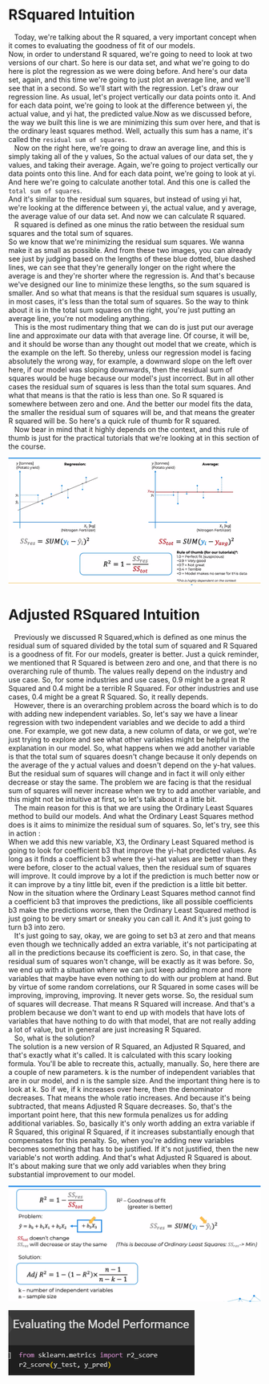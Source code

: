 # RSquared Intuition

&nbsp;&nbsp;&nbsp;Today, we're talking about the R squared, a very important concept when it comes to evaluating the goodness of fit of our models.  
Now, in order to understand R squared, we're going to need to look at two versions of our chart. So here is our data set, and what we're going to do here is plot the regression as we were doing before. And here's our data set, again, and this time we're going to just plot an average line, and we'll see that in a second. So we'll start with the regression. Let's draw our regression line. As usual, let's project vertically our data points onto it. And for each data point, we're going to look at the difference between yi, the actual value, and yi hat, the predicted value.Now as we discussed before, the way we built this line is we are minimizing this sum over here, and that is the ordinary least squares method. Well, actually this sum has a name, it's called the `residual sum of squares`.  
&nbsp;&nbsp;&nbsp;Now on the right here, we're going to draw an average line, and this is simply taking all of the y values, So the actual values of our data set, the y values, and taking their average. Again, we're going to project vertically our data points onto this line. And for each data point, we're going to look at yi. And here we're going to calculate another total. And this one is called the `total sum of squares`.  
And it's similar to the residual sum squares, but instead of using yi hat, we're looking at the difference between yi, the actual value, and y average, the average value of our data set. And now we can calculate R squared.  
&nbsp;&nbsp;&nbsp;R squared is defined as one minus the ratio between the residual sum squares and the total sum of squares.  
So we know that we're minimizing the residual sum squares. We wanna make it as small as possible. And from these two images, you can already see just by judging based on the lengths of these blue dotted, blue dashed lines, we can see that they're generally longer on the right where the average is and they're shorter where the regression is. And that's because we've designed our line to minimize these lengths, so the sum squared is smaller. And so what that means is that the residual sum squares is usually, in most cases, it's less than the total sum of squares. So the way to think about it is in the total sum squares on the right, you're just putting an average line, you're not modeling anything.  
&nbsp;&nbsp;&nbsp;This is the most rudimentary thing that we can do is just put our average line and approximate our data with that average line. Of course, it will be, and it should be worse than any thought out model that we create, which is the example on the left. So thereby, unless our regression model is facing absolutely the wrong way, for example, a downward slope on the left over here, if our model was sloping downwards, then the residual sum of squares would be huge because our model's just incorrect. But in all other cases the residual sum of squares is less than the total sum squares. And what that means is that the ratio is less than one. So R squared is somewhere between zero and one. And the better our model fits the data, the smaller the residual sum of squares will be, and that means the greater R squared will be. So here's a quick rule of thumb for R squared.  
&nbsp;&nbsp;&nbsp;Now bear in mind that it highly depends on the context, and this rule of thumb is just for the practical tutorials that we're looking at in this section of the course.

![](../Assets/photos/RSquare_1.PNG)





# Adjusted RSquared Intuition

&nbsp;&nbsp;&nbsp;Previously we discussed R Squared,which is defined as one minus the residual sum of squared divided by the total sum of squared and R Squared is a goodness of fit. For our models, greater is better. Just a quick reminder, we mentioned that R Squared is between zero and one, and that there is no overarching rule of thumb. The values really depend on the industry and use case. So, for some industries and use cases, 0.9 might be a great R Squared and 0.4 might be a terrible R Squared. For other industries and use cases, 0.4 might be a great R Squared. So, it really depends.  
&nbsp;&nbsp;&nbsp;However, there is an overarching problem across the board which is to do with adding new independent variables. So, let's say we have a linear regression with two independent variables and we decide to add a third one. For example, we got new data, a new column of data, or we got, we're just trying to explore and see what other variables might be helpful in the explanation in our model. So, what happens when we add another variable is that the total sum of squares doesn't change because it only depends on the average of the y actual values and doesn't depend on the y-hat values. But the residual sum of squares will change and in fact it will only either decrease or stay the same. The problem we are facing is that the residual sum of squares will never increase when we try to add another variable, and this might not be intuitive at first, so let's talk about it a little bit.  
&nbsp;&nbsp;&nbsp;The main reason for this is that we are using the Ordinary Least Squares method to build our models. And what the Ordinary Least Squares method does is it aims to minimize the residual sum of squares. So, let's try, see this in action :   
When we add this new variable, X3, the Ordinary Least Squared method is going to look for coefficient b3 that improve the yi-hat predicted values. As long as it finds a coefficient b3 where the yi-hat values are better than they were before, closer to the actual values, then the residual sum of squares will improve. It could improve by a lot if the prediction is much better now or it can improve by a tiny little bit, even if the prediction is a little bit better. Now in the situation where the Ordinary Least Squares method cannot find a coefficient b3 that improves the predictions, like all possible coefficients b3 make the predictions worse, then the Ordinary Least Squared method is just going to be very smart or sneaky you can call it. And it's just going to turn b3 into zero.  
&nbsp;&nbsp;&nbsp;It's just going to say, okay, we are going to set b3 at zero and that means even though we technically added an extra variable, it's not participating at all in the predictions because its coefficient is zero. So, in that case, the residual sum of squares won't change, will be exactly as it was before. So, we end up with a situation where we can just keep adding more and more variables that maybe have even nothing to do with our problem at hand. But by virtue of some random correlations, our R Squared in some cases will be improving, improving, improving. It never gets worse. So, the residual sum of squares will decrease. That means R Squared will increase. And that's a problem because we don't want to end up with models that have lots of variables that have nothing to do with that model, that are not really adding a lot of value, but in general are just increasing R Squared.  
&nbsp;&nbsp;&nbsp;So, what is the solution?  
The solution is a new version of R Squared, an Adjusted R Squared, and that's exactly what it's called. It is calculated with this scary looking formula. You'll be able to recreate this, actually, manually. So, here there are a couple of new parameters. k is the number of independent variables that are in our model, and n is the sample size. And the important thing here is to look at k. So if we, if k increases over here, then the denominator decreases. That means the whole ratio increases. And because it's being subtracted, that means Adjusted R Square decreases. So, that's the important point here, that this new formula penalizes us for adding additional variables. So, basically it's only worth adding an extra variable if R Squared, this original R Squared, if it increases substantially enough that compensates for this penalty. So, when you're adding new variables becomes something that has to be justified. If it's not justified, then the new variable's not worth adding. And that's what Adjusted R Squared is about. It's about making sure that we only add variables when they bring substantial improvement to our model.

![](../Assets/photos/RSquare_2.PNG)

![](../Assets/photos/RSquare_3.PNG)













































































































